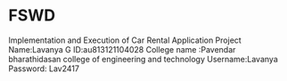 # FSWD
Implementation and  Execution of Car Rental Application Project 
Name:Lavanya G
ID:au813121104028
College name :Pavendar bharathidasan college of engineering and technology 
Username:Lavanya
Password: Lav2417
